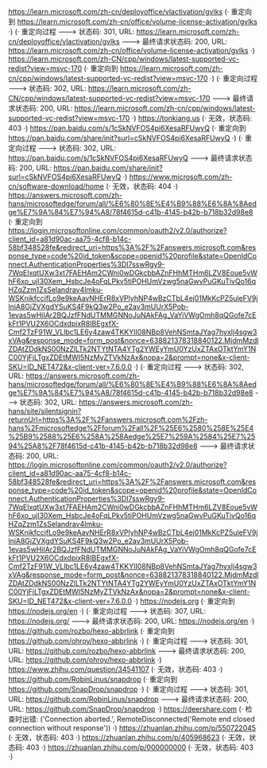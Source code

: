 https://learn.microsoft.com/zh-cn/deployoffice/vlactivation/gvlks (· 重定向到 https://learn.microsoft.com/zh-cn/office/volume-license-activation/gvlks ·)
(· 重定向过程 ---> 状态码: 301, URL: https://learn.microsoft.com/zh-cn/deployoffice/vlactivation/gvlks ---> 最终请求状态码: 200, URL: https://learn.microsoft.com/zh-cn/office/volume-license-activation/gvlks ·)
https://learn.microsoft.com/zh-CN/cpp/windows/latest-supported-vc-redist?view=msvc-170 (· 重定向到 https://learn.microsoft.com/zh-cn/cpp/windows/latest-supported-vc-redist?view=msvc-170 ·)
(· 重定向过程 ---> 状态码: 302, URL: https://learn.microsoft.com/zh-CN/cpp/windows/latest-supported-vc-redist?view=msvc-170 ---> 最终请求状态码: 200, URL: https://learn.microsoft.com/zh-cn/cpp/windows/latest-supported-vc-redist?view=msvc-170 ·)
https://tonkiang.us (· 无效，状态码: 403 ·)
https://pan.baidu.com/s/1cSkNVFOS4pi6XesaRFUwyQ (· 重定向到 https://pan.baidu.com/share/init?surl=cSkNVFOS4pi6XesaRFUwyQ ·)
(· 重定向过程 ---> 状态码: 302, URL: https://pan.baidu.com/s/1cSkNVFOS4pi6XesaRFUwyQ ---> 最终请求状态码: 200, URL: https://pan.baidu.com/share/init?surl=cSkNVFOS4pi6XesaRFUwyQ ·)
https://www.microsoft.com/zh-cn/software-download/home (· 无效，状态码: 404 ·)
https://answers.microsoft.com/zh-hans/microsoftedge/forum/all/%E6%80%8E%E4%B9%88%E6%8A%8Aedge%E7%9A%84%E7%94%A8/78f4615d-c41b-4145-b42b-b718b32d98e8 (· 重定向到 https://login.microsoftonline.com/common/oauth2/v2.0/authorize?client_id=a81d90ac-aa75-4cf8-b14c-58bf348528fe&redirect_uri=https%3A%2F%2Fanswers.microsoft.com&response_type=code%20id_token&scope=openid%20profile&state=OpenIdConnect.AuthenticationProperties%3DI7sswRgy9-7WqElxqtUXw3xt7FAEHAm2CWni0wDGkcbbAZnFHhMTHm6LZV8Eoue5vWhF6xo_ujl30Xem_HsbcJe4oFqLPkv5tiPOHUmVzwg5naGwvPuGKuTivQo16qHZqZzm1ZsSelandrav4Imku-WSKnjkfccifLo9e9keAavNHErR8xVPlyhNP4wBzCTbL4ej01MkKcPZ5uleFV9jlniA8GjZVXgdYSuKS4F9kQ3w2Po_e2av3mUUrX5Pob-1evas5wHiIAr2BQJzfFNdUTMMGNNoJuNAkFAg_VaYiVWgOmh8qQGofe7cEkFt1PVU2X6OCdxdpixR8IBEgxfX-Cmf2TzF91W_VLlbc1LE6y4zaw4TKKYII08NBp8VehNSmtaJYag7hyxIj4sgw3xVAg&response_mode=form_post&nonce=638821378318840122.MjdmMzdlZDAtZDdkNS00NzZlLTk2NTYtNTA4YTg2YWEyYmU0YzUxZTAxOTktYmY1NC00YjFjLTgxZDEtMWI5NzMyZTVkNzAx&nopa=2&prompt=none&x-client-SKU=ID_NET472&x-client-ver=7.6.0.0 ·)
(· 重定向过程 ---> 状态码: 302, URL: https://answers.microsoft.com/zh-hans/microsoftedge/forum/all/%E6%80%8E%E4%B9%88%E6%8A%8Aedge%E7%9A%84%E7%94%A8/78f4615d-c41b-4145-b42b-b718b32d98e8 ---> 状态码: 302, URL: https://answers.microsoft.com/zh-hans/site/silentsignin?returnUrl=https%3A%2F%2Fanswers.microsoft.com%2Fzh-hans%2Fmicrosoftedge%2Fforum%2Fall%2F%25E6%2580%258E%25E4%25B9%2588%25E6%258A%258Aedge%25E7%259A%2584%25E7%2594%25A8%2F78f4615d-c41b-4145-b42b-b718b32d98e8 ---> 最终请求状态码: 200, URL: https://login.microsoftonline.com/common/oauth2/v2.0/authorize?client_id=a81d90ac-aa75-4cf8-b14c-58bf348528fe&redirect_uri=https%3A%2F%2Fanswers.microsoft.com&response_type=code%20id_token&scope=openid%20profile&state=OpenIdConnect.AuthenticationProperties%3DI7sswRgy9-7WqElxqtUXw3xt7FAEHAm2CWni0wDGkcbbAZnFHhMTHm6LZV8Eoue5vWhF6xo_ujl30Xem_HsbcJe4oFqLPkv5tiPOHUmVzwg5naGwvPuGKuTivQo16qHZqZzm1ZsSelandrav4Imku-WSKnjkfccifLo9e9keAavNHErR8xVPlyhNP4wBzCTbL4ej01MkKcPZ5uleFV9jlniA8GjZVXgdYSuKS4F9kQ3w2Po_e2av3mUUrX5Pob-1evas5wHiIAr2BQJzfFNdUTMMGNNoJuNAkFAg_VaYiVWgOmh8qQGofe7cEkFt1PVU2X6OCdxdpixR8IBEgxfX-Cmf2TzF91W_VLlbc1LE6y4zaw4TKKYII08NBp8VehNSmtaJYag7hyxIj4sgw3xVAg&response_mode=form_post&nonce=638821378318840122.MjdmMzdlZDAtZDdkNS00NzZlLTk2NTYtNTA4YTg2YWEyYmU0YzUxZTAxOTktYmY1NC00YjFjLTgxZDEtMWI5NzMyZTVkNzAx&nopa=2&prompt=none&x-client-SKU=ID_NET472&x-client-ver=7.6.0.0 ·)
https://nodejs.org (· 重定向到 https://nodejs.org/en ·)
(· 重定向过程 ---> 状态码: 307, URL: https://nodejs.org/ ---> 最终请求状态码: 200, URL: https://nodejs.org/en ·)
https://github.com/rozbo/hexo-abbrlink (· 重定向到 https://github.com/ohroy/hexo-abbrlink ·)
(· 重定向过程 ---> 状态码: 301, URL: https://github.com/rozbo/hexo-abbrlink ---> 最终请求状态码: 200, URL: https://github.com/ohroy/hexo-abbrlink ·)
https://www.zhihu.com/question/34541107 (· 无效，状态码: 403 ·)
https://github.com/RobinLinus/snapdrop (· 重定向到 https://github.com/SnapDrop/snapdrop ·)
(· 重定向过程 ---> 状态码: 301, URL: https://github.com/RobinLinus/snapdrop ---> 最终请求状态码: 200, URL: https://github.com/SnapDrop/snapdrop ·)
https://deershare.com (· 检查时出错: ('Connection aborted.', RemoteDisconnected('Remote end closed connection without response')) ·)
https://zhuanlan.zhihu.com/p/550722045 (· 无效，状态码: 403 ·)
https://zhuanlan.zhihu.com/p/405968623 (· 无效，状态码: 403 ·)
https://zhuanlan.zhihu.com/p/000000000 (· 无效，状态码: 403 ·)
